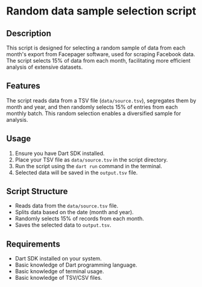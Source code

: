 # Random data sample selection script

## Description

This script is designed for selecting a random sample of data from each month's export from Facepager software, used for scraping Facebook data. The script selects 15% of data from each month, facilitating more efficient analysis of extensive datasets.

## Features

The script reads data from a TSV file (`data/source.tsv`), segregates them by month and year, and then randomly selects 15% of entries from each monthly batch. This random selection enables a diversified sample for analysis.

## Usage

1. Ensure you have Dart SDK installed.
2. Place your TSV file as `data/source.tsv` in the script directory.
3. Run the script using the `dart run` command in the terminal.
4. Selected data will be saved in the `output.tsv` file.

## Script Structure

- Reads data from the `data/source.tsv` file.
- Splits data based on the date (month and year).
- Randomly selects 15% of records from each month.
- Saves the selected data to `output.tsv`.

## Requirements

- Dart SDK installed on your system.
- Basic knowledge of Dart programming language.
- Basic knowledge of terminal usage.
- Basic knowledge of TSV/CSV files.
